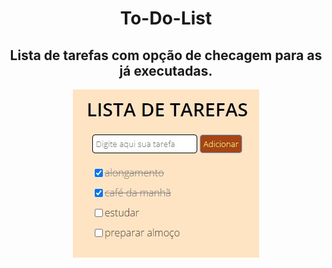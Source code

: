 <h1 align="center"> To-Do-List </h1>
<h2 align="center">Lista de tarefas com opção de checagem para as já executadas.</h2>

<p align="center">
<img src="https://github.com/denielribeiro/To-Do-List/blob/master/Lista.jpg"/>
</p>
